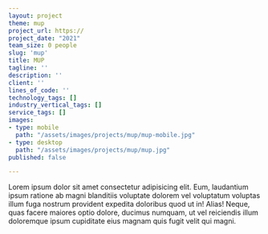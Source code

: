 ```yaml
---
layout: project
theme: mup
project_url: https://
project_date: "2021"
team_size: 0 people
slug: 'mup'
title: MUP
tagline: ''
description: ''
client: ''
lines_of_code: ''
technology_tags: []
industry_vertical_tags: []
service_tags: []
images:
- type: mobile
  path: "/assets/images/projects/mup/mup-mobile.jpg"
- type: desktop
  path: "/assets/images/projects/mup/mup.jpg"
published: false

---
```

Lorem ipsum dolor sit amet consectetur adipisicing elit. Eum, laudantium ipsum ratione ab magni blanditiis voluptate dolorem vel voluptatum voluptas illum fuga nostrum provident expedita doloribus quod ut in! Alias! Neque, quas facere maiores optio dolore, ducimus numquam, ut vel reiciendis illum doloremque ipsum cupiditate eius magnam quis fugit velit qui magni.